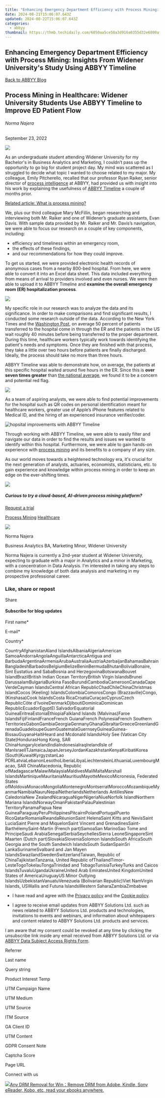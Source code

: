 ```yaml
---
title: "Enhancing Emergency Department Efficiency with Process Mining: Insights From Widener University's Study Using ABBYY Timeline"
date: 2024-08-21T15:06:07.643Z
updated: 2024-08-22T15:06:07.643Z
categories:
  - abbyy
thumbnail: https://thmb.techidaily.com/6050aa5ce58a3d916a0355d32e6800af8938ccf6ad706af2327feef0ddd5dc8b.jpg
---
```


## Enhancing Emergency Department Efficiency with Process Mining: Insights From Widener University's Study Using ABBYY Timeline

[Back to ABBYY Blog](https://tools.techidaily.com/abbyy/products/)

## Process Mining in Healthcare: Widener University Students Use ABBYY Timeline to Improve ED Patient Flow

###### Norma Najera

September 23, 2022

![](https://static3.abbyy.com/abbyycommedia/35931/848x444-embedded-timeline-schema-analysis.jpeg) 

As an undergraduate student attending Widener University for my Bachelor's in Business Analytics and Marketing, I couldn’t pass up the opportunity to go big for student project day. My mind was scattered as I struggled to decide what topic I wanted to choose related to my major. My colleague, Emily Pitcherello, recalled that our professor Ryan Raiker, senior director of [process intelligence](https://tools.techidaily.com/abbyy/products/) at ABBYY, had provided us with insight into his work by explaining the usefulness of [ABBYY Timeline](https://tools.techidaily.com/abbyy/products/) a couple of months prior.

[Related article: What is process mining?](https://tools.techidaily.com/abbyy/products/)

We, plus our third colleague Mary McFillin, began researching and interviewing both Mr. Raiker and one of Widener’s graduate assistants, Evan Davis. With sample data provided by Mr. Raiker and Mr. Davis’s navigation, we were able to focus our research on a couple of key components, including:

* efficiency and timeliness within an emergency room,
* the effects of these findings,
* and our recommendations for how they could improve.

To get us started, we were provided electronic health records of anonymous cases from a nearby 800-bed hospital. From here, we were able to convert it into an Excel data sheet. This data included everything from means of arrival to providers involved and even nurses. We were then able to upload it to ABBYY Timeline and **examine the overall emergency room (ER) hospitalization process**.

![](https://static1.abbyy.com/abbyycommedia/35935/timeline-2.png)

My specific role in our research was to analyze the data and its significance. In order to make comparisons and find significant results, I conducted some research outside of the data. According to the New York Times and the [Washington Post](https://www.washingtonpost.com/health/why-are-wait-times-so-long-in-emergency-rooms/2020/05/29/405204b8-a056-11ea-81bb-c2f70f01034b%5Fstory.html), on average 50 percent of patients transferred to the hospital come in through the ER and the patients in the US wait roughly 40 minutes before being transferred to the proper department. During this time, healthcare workers typically work towards identifying the patient's needs and symptoms. Once they are finished with that process, they take a little over two hours before patients are finally discharged. Ideally, the process should take no more than three hours.

ABBYY Timeline was able to demonstrate how, on average, the patients at this specific hospital waited around five hours in the ER. Since this is **over seven times greater** than [the national average](https://www.washingtonpost.com/health/why-are-wait-times-so-long-in-emergency-rooms/2020/05/29/405204b8-a056-11ea-81bb-c2f70f01034b%5Fstory.html), we found it to be a concern and potential red flag.

![](https://static1.abbyy.com/abbyycommedia/35933/timeline-4.png)

As a team of aspiring analysts, we were able to find potential improvements for the hospital such as QR codes on personal identification meant for healthcare workers, greater use of Apple’s iPhone features related to Medical ID, and the hiring of an experienced insurance verifier/coder.

![hopsital improvements with ABBYY Timeline](https://static1.abbyy.com/abbyycommedia/35938/timeline-3.png)

Through working with ABBYY Timeline, we were able to easily filter and navigate our data in order to find the results and issues we wanted to identify within this hospital. Furthermore, we were able to gain hands-on experience with [process mining](https://tools.techidaily.com/abbyy/products/) and its benefits to a company of any size.

As our world moves towards a heightened technology era, it's crucial for the next generation of analysts, actuaries, economists, statisticians, etc. to gain experience and knowledge within process mining in order to keep an edge on the ever-shifting times.

![](https://static1.abbyy.com/abbyycommedia/35937/timeline-1-1.jpg)

##### Curious to try a cloud-based, AI-driven process mining platform?

[Request a trial](https://tools.techidaily.com/abbyy/products/)

[Process Mining](https://tools.techidaily.com/abbyy/products/) [Healthcare](https://tools.techidaily.com/abbyy/products/) 

![](https://static1.abbyy.com/abbyycommedia/35930/norma-najera_110x110.png)

Norma Najera

Business Analytics BA, Marketing Minor, Widener University

Norma Najera is currently a 2nd-year student at Widener University, expecting to graduate with a major in Analytics and a minor in Marketing, with a concentration in Data Analysis. I'm interested in taking any steps to combine my knowledge of both data analysis and marketing in my prospective professional career.

### Like, share or repost

Share 

#### Subscribe for blog updates

First name\*

E-mail\*

Сountry\*

СountryAfghanistanAland IslandsAlbaniaAlgeriaAmerican SamoaAndorraAngolaAnguillaAntarcticaAntigua and BarbudaArgentinaArmeniaArubaAustraliaAustriaAzerbaijanBahamasBahrainBangladeshBarbadosBelgiumBelizeBeninBermudaBhutanBoliviaBonaire, Sint Eustatius and SabaBosnia and HerzegovinaBotswanaBouvet IslandBrazilBritish Indian Ocean TerritoryBritish Virgin IslandsBrunei DarussalamBulgariaBurkina FasoBurundiCambodiaCameroonCanadaCape VerdeCayman IslandsCentral African RepublicChadChileChinaChristmas IslandCocos (Keeling) IslandsColombiaComorosCongo (Brazzaville)Congo, (Kinshasa)Cook IslandsCosta RicaCroatiaCuraçaoCyprusCzech RepublicCôte d'IvoireDenmarkDjiboutiDominicaDominican RepublicEcuadorEgyptEl SalvadorEquatorial GuineaEritreaEstoniaEthiopiaFalkland Islands (Malvinas)Faroe IslandsFijiFinlandFranceFrench GuianaFrench PolynesiaFrench Southern TerritoriesGabonGambiaGeorgiaGermanyGhanaGibraltarGreeceGreenlandGrenadaGuadeloupeGuamGuatemalaGuernseyGuineaGuinea-BissauGuyanaHaitiHeard and Mcdonald IslandsHoly See (Vatican City State)HondurasHong Kong, SAR ChinaHungaryIcelandIndiaIndonesiaIraqIrelandIsle of ManIsraelITJamaicaJapanJerseyJordanKazakhstanKenyaKiribatiKorea (South)KuwaitKyrgyzstanLao PDRLatviaLebanonLesothoLiberiaLibyaLiechtensteinLithuaniaLuxembourgMacao, SAR ChinaMacedonia, Republic ofMadagascarMalawiMalaysiaMaldivesMaliMaltaMarshall IslandsMartiniqueMauritaniaMauritiusMayotteMexicoMicronesia, Federated States ofMoldovaMonacoMongoliaMontenegroMontserratMoroccoMozambiqueMyanmarNamibiaNauruNepalNetherlandsNetherlands AntillesNew CaledoniaNew ZealandNicaraguaNigerNigeriaNiueNorfolk IslandNorthern Mariana IslandsNorwayOmanPakistanPalauPalestinian TerritoryPanamaPapua New GuineaParaguayPeruPhilippinesPitcairnPolandPortugalPuerto RicoQatarRomaniaRwandaRéunionSaint HelenaSaint Kitts and NevisSaint LuciaSaint Pierre and MiquelonSaint Vincent and GrenadinesSaint-BarthélemySaint-Martin (French part)SamoaSan MarinoSao Tome and PrincipeSaudi ArabiaSenegalSerbiaSeychellesSierra LeoneSingaporeSint Maarten (Dutch part)SlovakiaSloveniaSolomon IslandsSouth AfricaSouth Georgia and the South Sandwich IslandsSouth SudanSpainSri LankaSurinameSvalbard and Jan Mayen IslandsSwazilandSwedenSwitzerlandTaiwan, Republic of ChinaTajikistanTanzania, United Republic ofThailandTimor-LesteTogoTokelauTongaTrinidad and TobagoTunisiaTurkeyTurks and Caicos IslandsTuvaluUgandaUkraineUnited Arab EmiratesUnited KingdomUnited States of AmericaUruguayUS Minor Outlying IslandsUzbekistanVanuatuVenezuela (Bolivarian Republic)Viet NamVirgin Islands, USWallis and Futuna IslandsWestern SaharaZambiaZimbabwe

* I have read and agree with the [Privacy policy](https://tools.techidaily.com/abbyy/products/) and the [Cookie policy](https://tools.techidaily.com/abbyy/products/).

* I agree to receive email updates from ABBYY Solutions Ltd. such as news related to ABBYY Solutions Ltd. products and technologies, invitations to events and webinars, and information about whitepapers and content related to ABBYY Solutions Ltd. products and services.  
    
I am aware that my consent could be revoked at any time by clicking the unsubscribe link inside any email received from ABBYY Solutions Ltd. or via [ABBYY Data Subject Access Rights Form](https://tools.techidaily.com/abbyy/products/).

Referrer

Last name

Query string

Product Interest Temp

UTM Campaign Name

UTM Medium

UTM Source

ITM Source

GA Client ID

UTM Content

GDPR Consent Note

Captcha Score

Page URL

Connect with us

<ins class="adsbygoogle"
     style="display:block"
     data-ad-format="autorelaxed"
     data-ad-client="ca-pub-7571918770474297"
     data-ad-slot="1223367746"></ins>



<ins class="adsbygoogle"
     style="display:block"
     data-ad-client="ca-pub-7571918770474297"
     data-ad-slot="8358498916"
     data-ad-format="auto"
     data-full-width-responsive="true"></ins>

<!-- affiliate ads begin -->
<a href="https://secure.2checkout.com/order/checkout.php?PRODS=4600113&QTY=1&AFFILIATE=108875&CART=1"><img src="https://www.epubor.com/images/drm-removal-feature2.png" border="0">Any DRM Removal for Win：Remove DRM from Adobe, Kindle, Sony eReader, Kobo, etc, read your ebooks anywhere.</a>
<!-- affiliate ads end -->